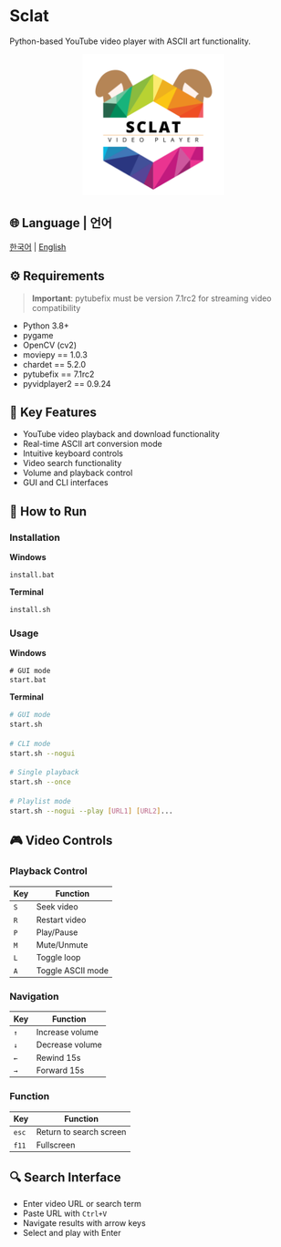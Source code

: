 # Sclat

Python-based YouTube video player with ASCII art functionality.

<p align="center">
    <img src="./asset/sclatLogo.png" width="248" alt="Sclat Logo">
</p>

## 🌐 Language | 언어

[한국어](README.md) | [English](README.en.md)

## ⚙️ Requirements

> **Important**: pytubefix must be version 7.1rc2 for streaming video compatibility

-   Python 3.8+
-   pygame
-   OpenCV (cv2)
-   moviepy == 1.0.3
-   chardet == 5.2.0
-   pytubefix == 7.1rc2
-   pyvidplayer2 == 0.9.24

## 🌟 Key Features

-   YouTube video playback and download functionality
-   Real-time ASCII art conversion mode
-   Intuitive keyboard controls
-   Video search functionality
-   Volume and playback control
-   GUI and CLI interfaces

## 🚀 How to Run

### Installation

**Windows**

```batch
install.bat
```

**Terminal**

```bash
install.sh
```

### Usage

**Windows**

```batch
# GUI mode
start.bat
```

**Terminal**

```bash
# GUI mode
start.sh

# CLI mode
start.sh --nogui

# Single playback
start.sh --once

# Playlist mode
start.sh --nogui --play [URL1] [URL2]...
```

## 🎮 Video Controls

### Playback Control

| Key | Function          |
| --- | ----------------- |
| `S` | Seek video        |
| `R` | Restart video     |
| `P` | Play/Pause        |
| `M` | Mute/Unmute       |
| `L` | Toggle loop       |
| `A` | Toggle ASCII mode |

### Navigation

| Key | Function        |
| --- | --------------- |
| `↑` | Increase volume |
| `↓` | Decrease volume |
| `←` | Rewind 15s      |
| `→` | Forward 15s     |

### Function

|  Key  | Function                |
| ----- | ----------------------- |
| `esc` | Return to search screen |
| `f11` | Fullscreen              |


## 🔍 Search Interface

-   Enter video URL or search term
-   Paste URL with `Ctrl+V`
-   Navigate results with arrow keys
-   Select and play with Enter
